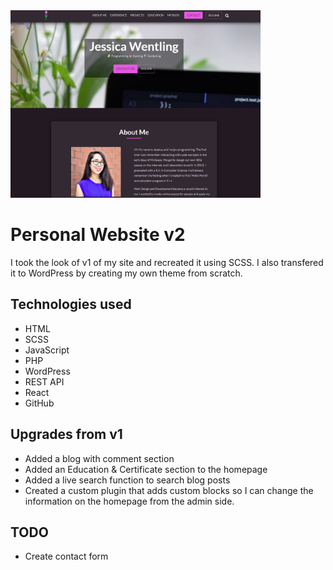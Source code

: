 <img src="screenshot.png" alt="Jessica Wentling Personal Website v2" width="400" height="300">

# Personal Website v2

I took the look of v1 of my site and recreated it using SCSS. I also transfered it to WordPress by creating my own theme from scratch.

## Technologies used

- HTML
- SCSS
- JavaScript
- PHP
- WordPress
- REST API
- React
- GitHub

## Upgrades from v1

- Added a blog with comment section
- Added an Education & Certificate section to the homepage
- Added a live search function to search blog posts
- Created a custom plugin that adds custom blocks so I can change the information on the homepage from the admin side.

## TODO

- Create contact form

